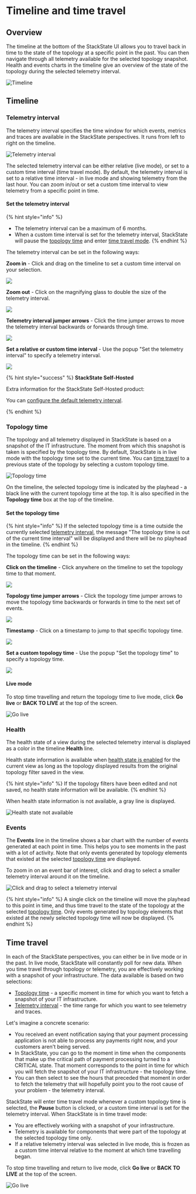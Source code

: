 # Timeline and time travel

## Overview

The timeline at the bottom of the StackState UI allows you to travel back in time to the state of the topology at a specific point in the past. You can then navigate through all telemetry available for the selected topology snapshot. Health and events charts in the timeline give an overview of the state of the topology during the selected telemetry interval.

![Timeline](../../.gitbook/assets/v45_timeline.png)

## Timeline

### Telemetry interval

The telemetry interval specifies the time window for which events, metrics and traces are available in the StackState perspectives. It runs from left to right on the timeline.

![Telemetry interval](../../.gitbook/assets/v45_telemetry_interval.png)

The selected telemetry interval can be either relative \(live mode\), or set to a custom time interval \(time travel mode\). By default, the telemetry interval is set to a relative time interval - in live mode and showing telemetry from the last hour. You can zoom in/out or set a custom time interval to view telemetry from a specific point in time.

#### Set the telemetry interval

{% hint style="info" %}
* The telemetry interval can be a maximum of 6 months. 
* When a custom time interval is set for the telemetry interval, StackState will pause the [topology time](timeline-time-travel.md#topology-time) and enter [time travel mode](timeline-time-travel.md#time-travel).
{% endhint %}

The telemetry interval can be set in the following ways:

**Zoom in** - Click and drag on the timeline to set a custom time interval on your selection.

![](../../.gitbook/assets/v45_timeline_click_drag.png)

**Zoom out** - Click on the magnifying glass to double the size of the telemetry interval.

![](../../.gitbook/assets/v45_telemetry_interval_zoom_out.png)

**Telemetry interval jumper arrows** - Click the time jumper arrows to move the telemetry interval backwards or forwards through time.

![](../../.gitbook/assets/v45_telemetry_interval_jumper.png)

**Set a relative or custom time interval** - Use the popup "Set the telemetry interval" to specify a telemetry interval.

![](../../.gitbook/assets/v45_timeline_telemetry_interval.png)

{% hint style="success" %}
**StackState Self-Hosted**

Extra information for the StackState Self-Hosted product:

You can [configure the default telemetry interval](/configure/telemetry/custom_telemetry_interval.md).

{% endhint %}

### Topology time

The topology and all telemetry displayed in StackState is based on a snapshot of the IT infrastructure. The moment from which this snapshot is taken is specified by the topology time. By default, StackState is in live mode with the topology time set to the current time. You can [time travel](timeline-time-travel.md#time-travel) to a previous state of the topology by selecting a custom topology time.

![Topology time](../../.gitbook/assets/v45_topology_time.png)

On the timeline, the selected topology time is indicated by the playhead - a black line with the current topology time at the top. It is also specified in the **Topology time** box at the top of the timeline.

#### Set the topology time

{% hint style="info" %}
If the selected topology time is a time outside the currently selected [telemetry interval](timeline-time-travel.md#telemetry-interval), the message "The topology time is out of the current time interval" will be displayed and there will be no playhead in the timeline.
{% endhint %}

The topology time can be set in the following ways:

**Click on the timeline** - Click anywhere on the timeline to set the topology time to that moment.

![](../../.gitbook/assets/v45_topology_time_timeline.png)

**Topology time jumper arrows** - Click the topology time jumper arrows to move the topology time backwards or forwards in time to the next set of events.

![](../../.gitbook/assets/v45_topology_time_jumper.png)

**Timestamp** - Click on a timestamp to jump to that specific topology time.

![](../../.gitbook/assets/v45_topology_time_timestamp.png)

**Set a custom topology time** - Use the popup "Set the topology time" to specify a topology time.

![](../../.gitbook/assets/v45_topology_time_popup.png)

#### Live mode 

To stop time travelling and return the topology time to live mode, click **Go live** or **BACK TO LIVE** at the top of the screen.

![Go live](../../.gitbook/assets/v45_timeline_go_live.png)

### Health

The health state of a view during the selected telemetry interval is displayed as a color in the timeline **Health** line.

Health state information is available when [health state is enabled](../health-state/configure-view-health.md) for the current view as long as the topology displayed results from the original topology filter saved in the view.

{% hint style="info" %}
If the topology filters have been edited and not saved, no health state information will be available.
{% endhint %}

When health state information is not available, a gray line is displayed.

![Health state not available](../../.gitbook/assets/v45_timeline_no_health_state.png)

### Events

The **Events** line in the timeline shows a bar chart with the number of events generated at each point in time. This helps you to see moments in the past with a lot of activity. Note that only events generated by topology elements that existed at the selected [topology time](timeline-time-travel.md#topology-time) are displayed.

To zoom in on an event bar of interest, click and drag to select a smaller telemetry interval around it on the timeline.

![Click and drag to select a telemetry interval](../../.gitbook/assets/v45_timeline_click_drag.png)

{% hint style="info" %}
A single click on the timeline will move the playhead to this point in time, and thus time travel to the state of the topology at the selected [topology time](timeline-time-travel.md#topology-time). Only events generated by topology elements that existed at the newly selected topology time will now be displayed.
{% endhint %}

## Time travel

In each of the StackState perspectives, you can either be in live mode or in the past. In live mode, StackState will constantly poll for new data. When you time travel through topology or telemetry, you are effectively working with a snapshot of your infrastructure. The data available is based on two selections:

* [Topology time](timeline-time-travel.md#topology-time) - a specific moment in time for which you want to fetch a snapshot of your IT infrastructure.
* [Telemetry interval](timeline-time-travel.md#telemetry-interval) - the time range for which you want to see telemetry and traces.

Let's imagine a concrete scenario:

* You received an event notification saying that your payment processing application is not able to process any payments right now, and your customers aren't being served.
* In StackState, you can go to the moment in time when the components that make up the critical path of payment processing turned to a CRITICAL state. That moment corresponds to the point in time for which you will fetch the snapshot of your IT infrastructure - the topology time.
* You can then select to see the hours that preceded that moment in order to fetch the telemetry that will hopefully point you to the root cause of your problem - the telemetry interval.

StackState will enter time travel mode whenever a custom topology time is selected, the **Pause** button is clicked, or a custom time interval is set for the telemetry interval. When StackState is in time travel mode:

* You are effectively working with a snapshot of your infrastructure.
* Telemetry is available for components that were part of the topology at the selected topology time only.
* If a relative telemetry interval was selected in live mode, this is frozen as a custom time interval relative to the moment at which time travelling began.

To stop time travelling and return to live mode, click **Go live** or **BACK TO LIVE** at the top of the screen.

![Go live](../../.gitbook/assets/v45_timeline_go_live.png)

